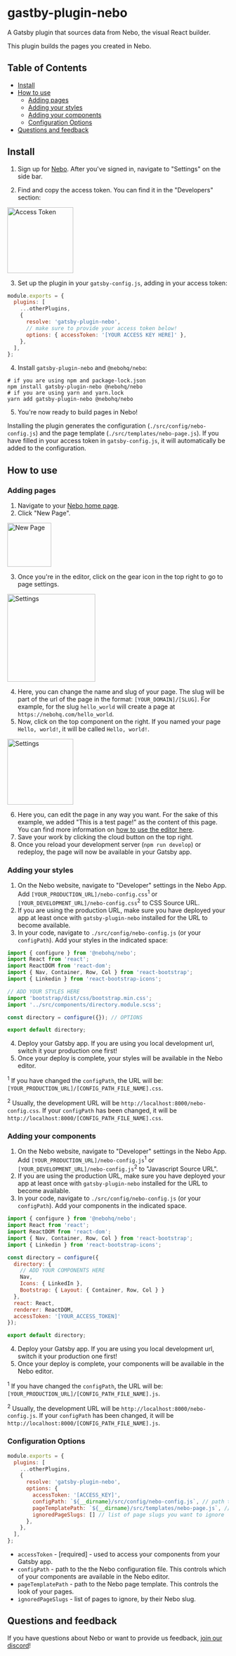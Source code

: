 # gastby-plugin-nebo

A Gatsby plugin that sources data from Nebo, the visual React builder.

This plugin builds the pages you created in Nebo.

## Table of Contents
- [Install](#install)
- [How to use](#how-to-use)
  - [Adding pages](#adding-pages)
  - [Adding your styles](#adding-your-styles)
  - [Adding your components](#adding-your-components)
  - [Configuration Options](#configuration-options)
- [Questions and feedback](#questions-and-feedback)

## Install
1. Sign up for [Nebo](https://app.nebohq.com/users/sign_up). After you've signed in, navigate to "Settings" on the side bar.

2. Find and copy the access token. You can find it in the "Developers" section:
   
<img alt="Access Token" height="150px" src="https://res.cloudinary.com/hzimreaxl/image/upload/v1622158327/setup-developers.png"/>

3. Set up the plugin in your `gatsby-config.js`, adding in your access token:

```js
module.exports = {
  plugins: [
    ...otherPlugins,
    {
      resolve: 'gatsby-plugin-nebo',
      // make sure to provide your access token below!
      options: { accessToken: '[YOUR ACCESS KEY HERE]' },
    },
  ],
};
```

4. Install `gatsby-plugin-nebo` and `@nebohq/nebo`:
```shell
# if you are using npm and package-lock.json
npm install gatsby-plugin-nebo @nebohq/nebo
# if you are using yarn and yarn.lock
yarn add gatsby-plugin-nebo @nebohq/nebo
```

5. You're now ready to build pages in Nebo!

Installing the plugin generates the configuration (`./src/config/nebo-config.js`) and the page template (`./src/templates/nebo-page.js`). 
If you have filled in your access token in `gatsby-config.js`, it will automatically be added to the configuration.

## How to use
### Adding pages
1. Navigate to your [Nebo home page](https://app.nebohq.com).
2. Click "New Page".
   
<img alt="New Page" height="100px" src="https://res.cloudinary.com/hzimreaxl/image/upload/v1622250220/setup-new_page.png"/>

3. Once you're in the editor, click on the gear icon in the top right to go to page settings. 
   
<img alt="Settings" height="200px" src="https://res.cloudinary.com/hzimreaxl/image/upload/v1622250448/setup-settings.png"/>

4. Here, you can change the name and slug of your page. The slug will be part of the url of the page in the format: `[YOUR_DOMAIN]/[SLUG]`. 
   For example, for the slug `hello_world` will create a page at `https://nebohq.com/hello_world`.
5. Now, click on the top component on the right. If you named your page `Hello, world!`, it will be called `Hello, world!`.

<img alt="Settings" height="150px" src="https://res.cloudinary.com/hzimreaxl/image/upload/v1622251123/setup-editor.png"/>

6. Here you, can edit the page in any way you want. For the sake of this example, we added "This is a test page!" as the content of this page.
   You can find more information on [how to use the editor here](https://nebohq.com/docs/editor).
7. Save your work by clicking the cloud button on the top right.
8. Once you reload your development server (`npm run develop`) or redeploy, the page will now be available in your Gatsby app.

### Adding your styles
1. On the Nebo website, navigate to "Developer" settings in the Nebo App.
   Add `[YOUR_PRODUCTION_URL]/nebo-config.css`<sup>1</sup> or `[YOUR_DEVELOPMENT_URL]/nebo-config.css`<sup>2</sup> to CSS Source URL.
2. If you are using the production URL, make sure you have deployed your app at least once with `gatsby-plugin-nebo` installed for the URL to become available.
3. In your code, navigate to `./src/config/nebo-config.js` (or your `configPath`). Add your styles in the indicated space:

```js
import { configure } from '@nebohq/nebo';
import React from 'react';
import ReactDOM from 'react-dom';
import { Nav, Container, Row, Col } from 'react-bootstrap';
import { Linkedin } from 'react-bootstrap-icons';

// ADD YOUR STYLES HERE
import 'bootstrap/dist/css/bootstrap.min.css';
import '../src/components/directory.module.scss';

const directory = configure({}); // OPTIONS

export default directory;
```

4. Deploy your Gatsby app. If you are using you local development url, switch it your production one first!
5. Once your deploy is complete, your styles will be available in the Nebo editor.

<sup>1</sup> If you have changed the `configPath`, the URL will be: `[YOUR_PRODUCTION_URL]/[CONFIG_PATH_FILE_NAME].css`.

<sup>2</sup> Usually, the development URL will be `http://localhost:8000/nebo-config.css`.
If your `configPath` has been changed, it will be `http://localhost:8000/[CONFIG_PATH_FILE_NAME].css`.

### Adding your components
1. On the Nebo website, navigate to "Developer" settings in the Nebo App.
   Add `[YOUR_PRODUCTION_URL]/nebo-config.js`<sup>1</sup> or `[YOUR_DEVELOPMENT_URL]/nebo-config.js`<sup>2</sup> to "Javascript Source URL".
2. If you are using the production URL, make sure you have deployed your app at least once with `gatsby-plugin-nebo` installed for the URL to become available.
3. In your code, navigate to `./src/config/nebo-config.js` (or your `configPath`). Add your components in the indicated space.

```js
import { configure } from '@nebohq/nebo';
import React from 'react';
import ReactDOM from 'react-dom';
import { Nav, Container, Row, Col } from 'react-bootstrap';
import { Linkedin } from 'react-bootstrap-icons';

const directory = configure({
  directory: {
    // ADD YOUR COMPONENTS HERE
    Nav,
    Icons: { LinkedIn },
    Bootstrap: { Layout: { Container, Row, Col } }
  },
  react: React,
  renderer: ReactDOM,
  accessToken: '[YOUR_ACCESS_TOKEN]'
});

export default directory;
```

4. Deploy your Gatsby app. If you are using you local development url, switch it your production one first!
5. Once your deploy is complete, your components will be available in the Nebo editor.

<sup>1</sup> If you have changed the `configPath`, the URL will be: `[YOUR_PRODUCTION_URL]/[CONFIG_PATH_FILE_NAME].js`.

<sup>2</sup> Usually, the development URL will be `http://localhost:8000/nebo-config.js`.
If your `configPath` has been changed, it will be `http://localhost:8000/[CONFIG_PATH_FILE_NAME].js`.

### Configuration Options
```js
module.exports = {
  plugins: [
    ...otherPlugins,
    {
      resolve: 'gatsby-plugin-nebo',
      options: { 
        accessToken: '[ACCESS_KEY]',
        configPath: `${__dirname}/src/config/nebo-config.js`, // path to the configruation file
        pageTemplatePath: `${__dirname}/src/templates/nebo-page.js`, // path to the page template
        ignoredPageSlugs: [] // list of page slugs you want to ignore
      },
    },
  ],
};
```

- `accessToken` - [required] - used to access your components from your Gatsby app.
- `configPath` - path to the the Nebo configuration file. This controls which of your components are available in the Nebo editor.
- `pageTemplatePath` - path to the Nebo page template. This controls the look of your pages.
- `ignoredPageSlugs` - list of pages to ignore, by their Nebo slug.

## Questions and feedback
If you have questions about Nebo or want to provide us feedback, [join our discord](https://discord.gg/eYZZkJV992)!
